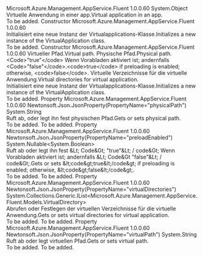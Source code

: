 <Type Name="VirtualApplication" FullName="Microsoft.Azure.Management.AppService.Fluent.Models.VirtualApplication">
  <TypeSignature Language="C#" Value="public class VirtualApplication" />
  <TypeSignature Language="ILAsm" Value=".class public auto ansi beforefieldinit VirtualApplication extends System.Object" />
  <TypeSignature Language="DocId" Value="T:Microsoft.Azure.Management.AppService.Fluent.Models.VirtualApplication" />
  <TypeSignature Language="VB.NET" Value="Public Class VirtualApplication" />
  <TypeSignature Language="F#" Value="type VirtualApplication = class" />
  <AssemblyInfo>
    <AssemblyName>Microsoft.Azure.Management.AppService.Fluent</AssemblyName>
    <AssemblyVersion>1.0.0.60</AssemblyVersion>
  </AssemblyInfo>
  <Base>
    <BaseTypeName>System.Object</BaseTypeName>
  </Base>
  <Interfaces />
  <Docs>
    <summary>
            <span data-ttu-id="72e76-101">Virtuelle Anwendung in einer app.</span><span class="sxs-lookup"><span data-stu-id="72e76-101">Virtual application in an app.</span></span>
            </summary>
    <remarks>To be added.</remarks>
  </Docs>
  <Members>
    <Member MemberName=".ctor">
      <MemberSignature Language="C#" Value="public VirtualApplication ();" />
      <MemberSignature Language="ILAsm" Value=".method public hidebysig specialname rtspecialname instance void .ctor() cil managed" />
      <MemberSignature Language="DocId" Value="M:Microsoft.Azure.Management.AppService.Fluent.Models.VirtualApplication.#ctor" />
      <MemberSignature Language="VB.NET" Value="Public Sub New ()" />
      <MemberType>Constructor</MemberType>
      <AssemblyInfo>
        <AssemblyName>Microsoft.Azure.Management.AppService.Fluent</AssemblyName>
        <AssemblyVersion>1.0.0.60</AssemblyVersion>
      </AssemblyInfo>
      <Parameters />
      <Docs>
        <summary>
            <span data-ttu-id="72e76-102">Initialisiert eine neue Instanz der Virtualapplications-Klasse.</span><span class="sxs-lookup"><span data-stu-id="72e76-102">Initializes a new instance of the VirtualApplication class.</span></span>
            </summary>
        <remarks>To be added.</remarks>
      </Docs>
    </Member>
    <Member MemberName=".ctor">
      <MemberSignature Language="C#" Value="public VirtualApplication (string virtualPath = null, string physicalPath = null, Nullable&lt;bool&gt; preloadEnabled = null, System.Collections.Generic.IList&lt;Microsoft.Azure.Management.AppService.Fluent.Models.VirtualDirectory&gt; virtualDirectories = null);" />
      <MemberSignature Language="ILAsm" Value=".method public hidebysig specialname rtspecialname instance void .ctor(string virtualPath, string physicalPath, valuetype System.Nullable`1&lt;bool&gt; preloadEnabled, class System.Collections.Generic.IList`1&lt;class Microsoft.Azure.Management.AppService.Fluent.Models.VirtualDirectory&gt; virtualDirectories) cil managed" />
      <MemberSignature Language="DocId" Value="M:Microsoft.Azure.Management.AppService.Fluent.Models.VirtualApplication.#ctor(System.String,System.String,System.Nullable{System.Boolean},System.Collections.Generic.IList{Microsoft.Azure.Management.AppService.Fluent.Models.VirtualDirectory})" />
      <MemberSignature Language="VB.NET" Value="Public Sub New (Optional virtualPath As String = null, Optional physicalPath As String = null, Optional preloadEnabled As Nullable(Of Boolean) = null, Optional virtualDirectories As IList(Of VirtualDirectory) = null)" />
      <MemberSignature Language="F#" Value="new Microsoft.Azure.Management.AppService.Fluent.Models.VirtualApplication : string * string * Nullable&lt;bool&gt; * System.Collections.Generic.IList&lt;Microsoft.Azure.Management.AppService.Fluent.Models.VirtualDirectory&gt; -&gt; Microsoft.Azure.Management.AppService.Fluent.Models.VirtualApplication" Usage="new Microsoft.Azure.Management.AppService.Fluent.Models.VirtualApplication (virtualPath, physicalPath, preloadEnabled, virtualDirectories)" />
      <MemberType>Constructor</MemberType>
      <AssemblyInfo>
        <AssemblyName>Microsoft.Azure.Management.AppService.Fluent</AssemblyName>
        <AssemblyVersion>1.0.0.60</AssemblyVersion>
      </AssemblyInfo>
      <Parameters>
        <Parameter Name="virtualPath" Type="System.String" />
        <Parameter Name="physicalPath" Type="System.String" />
        <Parameter Name="preloadEnabled" Type="System.Nullable&lt;System.Boolean&gt;" />
        <Parameter Name="virtualDirectories" Type="System.Collections.Generic.IList&lt;Microsoft.Azure.Management.AppService.Fluent.Models.VirtualDirectory&gt;" />
      </Parameters>
      <Docs>
        <param name="virtualPath"><span data-ttu-id="72e76-103">Virtueller Pfad.</span><span class="sxs-lookup"><span data-stu-id="72e76-103">Virtual path.</span></span></param>
        <param name="physicalPath"><span data-ttu-id="72e76-104">Physische Pfad.</span><span class="sxs-lookup"><span data-stu-id="72e76-104">Physical path.</span></span></param>
        <param name="preloadEnabled"><span data-ttu-id="72e76-105">&lt;Code&gt;"true"&lt;/code&gt; Wenn Vorabladen aktiviert ist; andernfalls &lt;Code&gt;"false"&lt;/code&gt;.</span><span class="sxs-lookup"><span data-stu-id="72e76-105">&lt;code&gt;true&lt;/code&gt; if preloading is enabled; otherwise, &lt;code&gt;false&lt;/code&gt;.</span></span></param>
        <param name="virtualDirectories"><span data-ttu-id="72e76-106">Virtuelle Verzeichnisse für die virtuelle Anwendung.</span><span class="sxs-lookup"><span data-stu-id="72e76-106">Virtual directories for virtual application.</span></span></param>
        <summary>
            <span data-ttu-id="72e76-107">Initialisiert eine neue Instanz der Virtualapplications-Klasse.</span><span class="sxs-lookup"><span data-stu-id="72e76-107">Initializes a new instance of the VirtualApplication class.</span></span>
            </summary>
        <remarks>To be added.</remarks>
      </Docs>
    </Member>
    <Member MemberName="PhysicalPath">
      <MemberSignature Language="C#" Value="public string PhysicalPath { get; set; }" />
      <MemberSignature Language="ILAsm" Value=".property instance string PhysicalPath" />
      <MemberSignature Language="DocId" Value="P:Microsoft.Azure.Management.AppService.Fluent.Models.VirtualApplication.PhysicalPath" />
      <MemberSignature Language="VB.NET" Value="Public Property PhysicalPath As String" />
      <MemberSignature Language="F#" Value="member this.PhysicalPath : string with get, set" Usage="Microsoft.Azure.Management.AppService.Fluent.Models.VirtualApplication.PhysicalPath" />
      <MemberType>Property</MemberType>
      <AssemblyInfo>
        <AssemblyName>Microsoft.Azure.Management.AppService.Fluent</AssemblyName>
        <AssemblyVersion>1.0.0.60</AssemblyVersion>
      </AssemblyInfo>
      <Attributes>
        <Attribute>
          <AttributeName>Newtonsoft.Json.JsonProperty(PropertyName="physicalPath")</AttributeName>
        </Attribute>
      </Attributes>
      <ReturnValue>
        <ReturnType>System.String</ReturnType>
      </ReturnValue>
      <Docs>
        <summary>
            <span data-ttu-id="72e76-108">Ruft ab, oder legt ihn fest physischen Pfad.</span><span class="sxs-lookup"><span data-stu-id="72e76-108">Gets or sets physical path.</span></span>
            </summary>
        <value>To be added.</value>
        <remarks>To be added.</remarks>
      </Docs>
    </Member>
    <Member MemberName="PreloadEnabled">
      <MemberSignature Language="C#" Value="public Nullable&lt;bool&gt; PreloadEnabled { get; set; }" />
      <MemberSignature Language="ILAsm" Value=".property instance valuetype System.Nullable`1&lt;bool&gt; PreloadEnabled" />
      <MemberSignature Language="DocId" Value="P:Microsoft.Azure.Management.AppService.Fluent.Models.VirtualApplication.PreloadEnabled" />
      <MemberSignature Language="VB.NET" Value="Public Property PreloadEnabled As Nullable(Of Boolean)" />
      <MemberSignature Language="F#" Value="member this.PreloadEnabled : Nullable&lt;bool&gt; with get, set" Usage="Microsoft.Azure.Management.AppService.Fluent.Models.VirtualApplication.PreloadEnabled" />
      <MemberType>Property</MemberType>
      <AssemblyInfo>
        <AssemblyName>Microsoft.Azure.Management.AppService.Fluent</AssemblyName>
        <AssemblyVersion>1.0.0.60</AssemblyVersion>
      </AssemblyInfo>
      <Attributes>
        <Attribute>
          <AttributeName>Newtonsoft.Json.JsonProperty(PropertyName="preloadEnabled")</AttributeName>
        </Attribute>
      </Attributes>
      <ReturnValue>
        <ReturnType>System.Nullable&lt;System.Boolean&gt;</ReturnType>
      </ReturnValue>
      <Docs>
        <summary>
            <span data-ttu-id="72e76-109">Ruft ab oder legt ihn fest &amp;Lt; Code&amp;Gt; "true"&amp;Lt; / code&amp;Gt; Wenn Vorabladen aktiviert ist; andernfalls &amp;Lt; Code&amp;Gt "false"&amp;Lt; / code&amp;Gt;.</span><span class="sxs-lookup"><span data-stu-id="72e76-109">Gets or sets &amp;lt;code&amp;gt;true&amp;lt;/code&amp;gt; if preloading is enabled; otherwise, &amp;lt;code&amp;gt;false&amp;lt;/code&amp;gt;.</span></span>
            </summary>
        <value>To be added.</value>
        <remarks>To be added.</remarks>
      </Docs>
    </Member>
    <Member MemberName="VirtualDirectories">
      <MemberSignature Language="C#" Value="public System.Collections.Generic.IList&lt;Microsoft.Azure.Management.AppService.Fluent.Models.VirtualDirectory&gt; VirtualDirectories { get; set; }" />
      <MemberSignature Language="ILAsm" Value=".property instance class System.Collections.Generic.IList`1&lt;class Microsoft.Azure.Management.AppService.Fluent.Models.VirtualDirectory&gt; VirtualDirectories" />
      <MemberSignature Language="DocId" Value="P:Microsoft.Azure.Management.AppService.Fluent.Models.VirtualApplication.VirtualDirectories" />
      <MemberSignature Language="VB.NET" Value="Public Property VirtualDirectories As IList(Of VirtualDirectory)" />
      <MemberSignature Language="F#" Value="member this.VirtualDirectories : System.Collections.Generic.IList&lt;Microsoft.Azure.Management.AppService.Fluent.Models.VirtualDirectory&gt; with get, set" Usage="Microsoft.Azure.Management.AppService.Fluent.Models.VirtualApplication.VirtualDirectories" />
      <MemberType>Property</MemberType>
      <AssemblyInfo>
        <AssemblyName>Microsoft.Azure.Management.AppService.Fluent</AssemblyName>
        <AssemblyVersion>1.0.0.60</AssemblyVersion>
      </AssemblyInfo>
      <Attributes>
        <Attribute>
          <AttributeName>Newtonsoft.Json.JsonProperty(PropertyName="virtualDirectories")</AttributeName>
        </Attribute>
      </Attributes>
      <ReturnValue>
        <ReturnType>System.Collections.Generic.IList&lt;Microsoft.Azure.Management.AppService.Fluent.Models.VirtualDirectory&gt;</ReturnType>
      </ReturnValue>
      <Docs>
        <summary>
            <span data-ttu-id="72e76-110">Abrufen oder Festlegen der virtuellen Verzeichnisse für die virtuelle Anwendung.</span><span class="sxs-lookup"><span data-stu-id="72e76-110">Gets or sets virtual directories for virtual application.</span></span>
            </summary>
        <value>To be added.</value>
        <remarks>To be added.</remarks>
      </Docs>
    </Member>
    <Member MemberName="VirtualPath">
      <MemberSignature Language="C#" Value="public string VirtualPath { get; set; }" />
      <MemberSignature Language="ILAsm" Value=".property instance string VirtualPath" />
      <MemberSignature Language="DocId" Value="P:Microsoft.Azure.Management.AppService.Fluent.Models.VirtualApplication.VirtualPath" />
      <MemberSignature Language="VB.NET" Value="Public Property VirtualPath As String" />
      <MemberSignature Language="F#" Value="member this.VirtualPath : string with get, set" Usage="Microsoft.Azure.Management.AppService.Fluent.Models.VirtualApplication.VirtualPath" />
      <MemberType>Property</MemberType>
      <AssemblyInfo>
        <AssemblyName>Microsoft.Azure.Management.AppService.Fluent</AssemblyName>
        <AssemblyVersion>1.0.0.60</AssemblyVersion>
      </AssemblyInfo>
      <Attributes>
        <Attribute>
          <AttributeName>Newtonsoft.Json.JsonProperty(PropertyName="virtualPath")</AttributeName>
        </Attribute>
      </Attributes>
      <ReturnValue>
        <ReturnType>System.String</ReturnType>
      </ReturnValue>
      <Docs>
        <summary>
            <span data-ttu-id="72e76-111">Ruft ab oder legt virtuellen Pfad.</span><span class="sxs-lookup"><span data-stu-id="72e76-111">Gets or sets virtual path.</span></span>
            </summary>
        <value>To be added.</value>
        <remarks>To be added.</remarks>
      </Docs>
    </Member>
  </Members>
</Type>